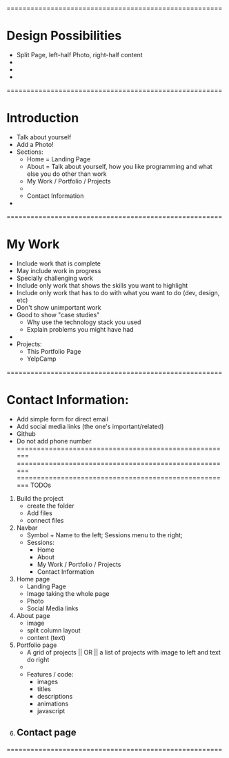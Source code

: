 ======================================================
# Design Possibilities
- Split Page, left-half Photo, right-half content
- 
- 
- 

======================================================
# Introduction
- Talk about yourself
- Add a Photo!
- Sections:
    - Home = Landing Page
    - About = Talk about yourself, how you like programming and what else you do other than work
    - My Work / Portfolio / Projects
    - 
    - Contact Information
- 

======================================================
# My Work
- Include work that is complete
- May include work in progress
- Specially challenging work
- Include only work that shows the skills you want to highlight
- Include only work that has to do with what you want to do (dev, design, etc)
- Don't show unimportant work
- Good to show "case studies"
    - Why use the technology stack you used
    - Explain problems you might have had
- 
- Projects:
    - This Portfolio Page
    - YelpCamp

======================================================
# Contact Information:
- Add simple form for direct email
- Add social media links (the one's important/related)
- Github
- Do not add phone number
======================================================
======================================================
======================================================
TODOs
1. Build the project
    - create the folder
    - Add files
    - connect files
2. Navbar
    - Symbol + Name to the left; Sessions menu to the right;
    - Sessions:
        - Home
        - About
        - My Work / Portfolio / Projects
        - Contact Information
3. Home page
    - Landing Page
    - Image taking the whole page
    - Photo
    - Social Media links
4. About page
    - image
    - split column layout
    - content (text)
5. Portfolio page
    - A grid of projects || OR || a list of projects with image to left and text do right
    - 
    - Features / code:
        - images
        - titles
        - descriptions
        - animations
        - javascript
6. Contact page
    - 

======================================================
